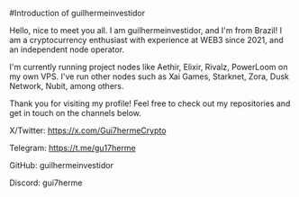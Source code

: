 #Introduction of guilhermeinvestidor

Hello, nice to meet you all. I am guilhermeinvestidor, and I'm from Brazil! I am a cryptocurrency enthusiast with experience at WEB3 since 2021, and an independent node operator.

I'm currently running project nodes like Aethir, Elixir, Rivalz, PowerLoom on my own VPS. I've run other nodes such as Xai Games, Starknet, Zora, Dusk Network, Nubit, among others.

Thank you for visiting my profile! Feel free to check out my repositories and get in touch on the channels below.



X/Twitter: https://x.com/Gui7hermeCrypto 

Telegram: https://t.me/gu17herme 

GitHub: guilhermeinvestidor 

Discord: gui7herme 
